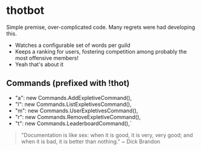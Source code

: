 # thotbot
Simple premise, over-complicated code. Many regrets were had developing this.

- Watches a configurable set of words per guild
- Keeps a ranking for users, fostering competition among probably the most offensive members!
- Yeah that's about it

## Commands (prefixed with !thot)
- "a": new Commands.AddExpletiveCommand(),
- "l": new Commands.ListExpletivesCommand(),
- "m": new Commands.UserExpletivesCommand(),
- "r": new Commands.RemoveExpletiveCommand(),
- "t": new Commands.LeaderboardCommand(),`

> "Documentation is like sex: when it is good, it is very, very good; and when it is bad, it is better than nothing." ~ Dick Brandon

